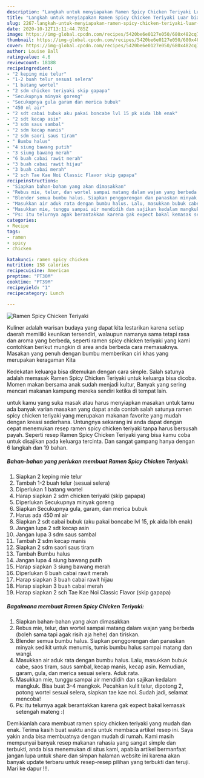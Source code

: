 ```yaml
---
description: "Langkah untuk menyiapakan Ramen Spicy Chicken Teriyaki Luar biasa"
title: "Langkah untuk menyiapakan Ramen Spicy Chicken Teriyaki Luar biasa"
slug: 2267-langkah-untuk-menyiapakan-ramen-spicy-chicken-teriyaki-luar-biasa
date: 2020-10-12T13:11:44.785Z
image: https://img-global.cpcdn.com/recipes/5420be6e0127e050/680x482cq70/ramen-spicy-chicken-teriyaki-foto-resep-utama.jpg
thumbnail: https://img-global.cpcdn.com/recipes/5420be6e0127e050/680x482cq70/ramen-spicy-chicken-teriyaki-foto-resep-utama.jpg
cover: https://img-global.cpcdn.com/recipes/5420be6e0127e050/680x482cq70/ramen-spicy-chicken-teriyaki-foto-resep-utama.jpg
author: Louise Ball
ratingvalue: 4.6
reviewcount: 18188
recipeingredient:
- "2 keping mie telur"
- "1-2 buah telur sesuai selera"
- "1 batang wortel"
- "2 sdm chicken teriyaki skip gapapa"
- "Secukupnya minyak goreng"
- "Secukupnya gula garam dan merica bubuk"
- "450 ml air"
- "2 sdt cabai bubuk aku pakai boncabe lvl 15 pk aida lbh enak"
- "2 sdt kecap asin"
- "3 sdm saus sambal"
- "2 sdm kecap manis"
- "2 sdm saori saus tiram"
- " Bumbu halus"
- "4 siung bawang putih"
- "3 siung bawang merah"
- "6 buah cabai rawit merah"
- "3 buah cabai rawit hijau"
- "3 buah cabai merah"
- "2 sch Tae Kae Noi Classic Flavor skip gapapa"
recipeinstructions:
- "Siapkan bahan-bahan yang akan dimasakkan"
- "Rebus mie, telur, dan wortel sampai matang dalam wajan yang berbeda (boleh sama tapi agak risih aja hehe) dan tiriskan."
- "Blender semua bumbu halus. Siapkan penggorengan dan panaskan minyak sedikit untuk menumis, tumis bumbu halus sampai matang dan wangi."
- "Masukkan air aduk rata dengan bumbu halus. Lalu, masukkan bubuk cabe, saos tiram, saus sambal, kecap manis, kecap asin. Kemudian, garam, gula, dan merica sesuai selera. Aduk rata."
- "Masukkan mie, tunggu sampai air mendidih dan sajikan kedalam mangkuk. Bisa buat 3-4 mangkok. Pecahkan kulit telur, dipotong 2, potong wortel sesuai selera, siapkan tae kae noi. Sudah jadi, selamat mencoba!"
- "Ps: itu telurnya agak berantakkan karena gak expect bakal kemasak setengah mateng :("
categories:
- Recipe
tags:
- ramen
- spicy
- chicken

katakunci: ramen spicy chicken 
nutrition: 158 calories
recipecuisine: American
preptime: "PT30M"
cooktime: "PT39M"
recipeyield: "1"
recipecategory: Lunch

---
```



![Ramen Spicy Chicken Teriyaki](https://img-global.cpcdn.com/recipes/5420be6e0127e050/680x482cq70/ramen-spicy-chicken-teriyaki-foto-resep-utama.jpg)

Kuliner adalah warisan budaya yang dapat kita lestarikan karena setiap daerah memiliki keunikan tersendiri, walaupun namanya sama tetapi rasa dan aroma yang berbeda, seperti ramen spicy chicken teriyaki yang kami contohkan berikut mungkin di area anda berbeda cara memasaknya. Masakan yang penuh dengan bumbu memberikan ciri khas yang merupakan keragaman Kita

Kedekatan keluarga bisa ditemukan dengan cara simple. Salah satunya adalah memasak Ramen Spicy Chicken Teriyaki untuk keluarga bisa dicoba. Momen makan bersama anak sudah menjadi kultur, Banyak yang sering mencari makanan kampung mereka sendiri ketika di tempat lain.



untuk kamu yang suka masak atau harus menyiapkan masakan untuk tamu ada banyak varian masakan yang dapat anda contoh salah satunya ramen spicy chicken teriyaki yang merupakan makanan favorite yang mudah dengan kreasi sederhana. Untungnya sekarang ini anda dapat dengan cepat menemukan resep ramen spicy chicken teriyaki tanpa harus bersusah payah.
Seperti resep Ramen Spicy Chicken Teriyaki yang bisa kamu coba untuk disajikan pada keluarga tercinta. Dan sangat gampang hanya dengan 6 langkah dan 19 bahan.


<!--inarticleads1-->

##### Bahan-bahan yang perlukan membuat Ramen Spicy Chicken Teriyaki:

1. Siapkan 2 keping mie telur
1. Tambah 1-2 buah telur (sesuai selera)
1. Diperlukan 1 batang wortel
1. Harap siapkan 2 sdm chicken teriyaki (skip gapapa)
1. Diperlukan Secukupnya minyak goreng
1. Siapkan Secukupnya gula, garam, dan merica bubuk
1. Harus ada 450 ml air
1. Siapkan 2 sdt cabai bubuk (aku pakai boncabe lvl 15, pk aida lbh enak)
1. Jangan lupa 2 sdt kecap asin
1. Jangan lupa 3 sdm saus sambal
1. Tambah 2 sdm kecap manis
1. Siapkan 2 sdm saori saus tiram
1. Tambah  Bumbu halus
1. Jangan lupa 4 siung bawang putih
1. Harap siapkan 3 siung bawang merah
1. Diperlukan 6 buah cabai rawit merah
1. Harap siapkan 3 buah cabai rawit hijau
1. Harap siapkan 3 buah cabai merah
1. Harap siapkan 2 sch Tae Kae Noi Classic Flavor (skip gapapa)




<!--inarticleads2-->

##### Bagaimana membuat  Ramen Spicy Chicken Teriyaki:

1. Siapkan bahan-bahan yang akan dimasakkan
1. Rebus mie, telur, dan wortel sampai matang dalam wajan yang berbeda (boleh sama tapi agak risih aja hehe) dan tiriskan.
1. Blender semua bumbu halus. Siapkan penggorengan dan panaskan minyak sedikit untuk menumis, tumis bumbu halus sampai matang dan wangi.
1. Masukkan air aduk rata dengan bumbu halus. Lalu, masukkan bubuk cabe, saos tiram, saus sambal, kecap manis, kecap asin. Kemudian, garam, gula, dan merica sesuai selera. Aduk rata.
1. Masukkan mie, tunggu sampai air mendidih dan sajikan kedalam mangkuk. Bisa buat 3-4 mangkok. Pecahkan kulit telur, dipotong 2, potong wortel sesuai selera, siapkan tae kae noi. Sudah jadi, selamat mencoba!
1. Ps: itu telurnya agak berantakkan karena gak expect bakal kemasak setengah mateng :(




Demikianlah cara membuat ramen spicy chicken teriyaki yang mudah dan enak. Terima kasih buat waktu anda untuk membaca artikel resep ini. Saya yakin anda bisa membuatnya dengan mudah di rumah. Kami masih mempunyai banyak resep makanan rahasia yang sangat simple dan terbukti, anda bisa menemukan di situs kami, apabila artikel bermanfaat jangan lupa untuk share dan simpan halaman website ini karena akan banyak update terbaru untuk resep-resep pilihan yang terbukti dan teruji. Mari ke dapur !!!. 
